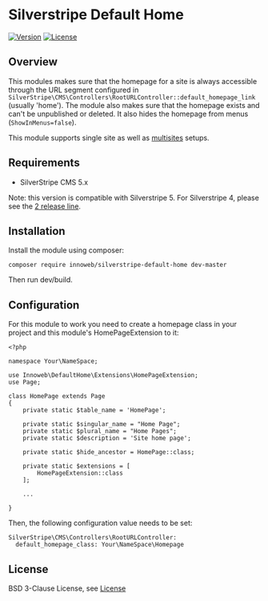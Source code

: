 # Silverstripe Default Home

[![Version](http://img.shields.io/packagist/v/innoweb/silverstripe-default-home.svg?style=flat-square)](https://packagist.org/packages/innoweb/silverstripe-default-home)
[![License](http://img.shields.io/packagist/l/innoweb/silverstripe-default-home.svg?style=flat-square)](license.md)

## Overview

This modules makes sure that the homepage for a site is always accessible through the URL segment 
configured in `SilverStripe\CMS\Controllers\RootURLController::default_homepage_link` (usually 'home').
The module also makes sure that the homepage exists and can't be unpublished or deleted.
It also hides the homepage from menus (`ShowInMenus=false`).

This module supports single site as well as [multisites](https://github.com/symbiote/silverstripe-multisites) setups.

## Requirements

* SilverStripe CMS 5.x

Note: this version is compatible with Silverstripe 5. For Silverstripe 4, please see the [2 release line](https://github.com/xini/silverstripe-default-home/tree/2).

## Installation

Install the module using composer:
```
composer require innoweb/silverstripe-default-home dev-master
```

Then run dev/build.

## Configuration

For this module to work you need to create a homepage class in your project and this module's HomePageExtension to it:

```
<?php

namespace Your\NameSpace;

use Innoweb\DefaultHome\Extensions\HomePageExtension;
use Page;

class HomePage extends Page
{
    private static $table_name = 'HomePage';

    private static $singular_name = "Home Page";
    private static $plural_name = "Home Pages";
    private static $description = 'Site home page';

    private static $hide_ancestor = HomePage::class;

    private static $extensions = [
        HomePageExtension::class
    ];

    ...
	
}
```

Then, the following configuration value needs to be set:

```
SilverStripe\CMS\Controllers\RootURLController:
  default_homepage_class: Your\NameSpace\Homepage
```

## License

BSD 3-Clause License, see [License](license.md)
